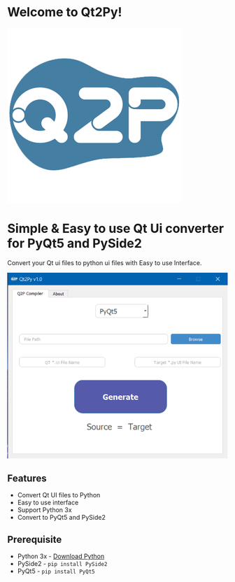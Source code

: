 # Welcome to Qt2Py!

![](https://raw.githubusercontent.com/lakshbhatnagar/qt2py/master/wiki/img/qt2py.png)


# Simple & Easy to use Qt Ui converter for PyQt5 and PySide2 

Convert your Qt ui files to python ui files with Easy to use Interface.

![User Interface](https://raw.githubusercontent.com/lakshbhatnagar/qt2py/master/wiki/img/User%20Interface.PNG)

## Features

 - Convert Qt UI files to Python
 - Easy to use interface
 - Support Python 3x
 - Convert to PyQt5 and PySide2 


## Prerequisite

 - Python 3x - [Download Python](https://www.python.org/downloads)
 - PySide2 - `pip install PySide2`
 - PyQt5 - `pip install PyQt5`
